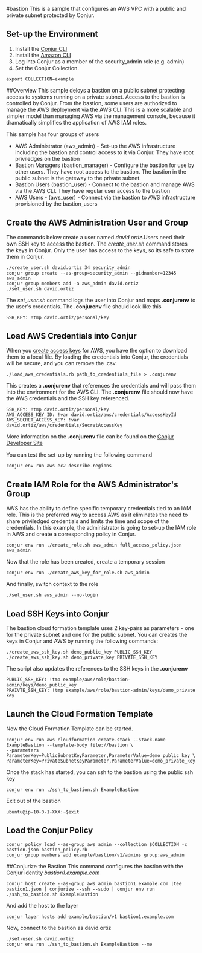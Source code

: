 #bastion
This is a sample that configures an AWS VPC with a public and private subnet protected by Conjur.
## Set-up the Environment
1. Install the [Conjur CLI](https://developer.conjur.net/cli)
2. Install the [Amazon CLI](http://docs.aws.amazon.com/cli/latest/userguide/installing.html)
3. Log into Conjur as a member of the security_admin role (e.g. admin)
4. Set the Conjur Collection.  
```
export COLLECTION=example
```
##Overview
This sample deloys a bastion on a public subnet protecting access to systems running on a private subnet.  Access to the bastion is controlled by Conjur.  From the bastion, some users are authorized to manage the AWS deployment via the AWS CLI.  This is a more scalable and simpler model than managing AWS via the management console, because it dramatically simplifies the application of AWS IAM roles.

This sample has four groups of users
- AWS Administrator (aws_admin) - Set-up the AWS infrastructure including the bastion and control access to it via Conjur.  They have root priviledges on the bastion
- Bastion Managers (bastion_manager) -  Configure the bastion for use by other users.  They have root access to the bastion.
The bastion in the public subnet is the gateway to the private subnet.  
- Bastion Users (bastion_user) - Connect to the bastion and manage AWS via the AWS CLI.  They have regular user access to the bastion
- AWS Users - (aws_user) - Connect via the bastion to AWS infrastructure provisioned by the bastion_users

## Create the AWS Administration User and Group

The commands below create a user named *david.ortiz*.Users need their own SSH key to access the bastion.  The *create_user.sh* command stores the keys in Conjur.  Only the user has access to the keys, so its safe to store them in Conjur.  
```
./create_user.sh david.ortiz 34 security_admin
conjur group create --as-group=security_admin --gidnumber=12345 aws_admin
conjur group members add -a aws_admin david.ortiz
./set_user.sh david.ortiz
```

The *set_user.sh* command logs the user into Conjur and maps **.conjurenv** to the user's credentials. The **.conjurenv** file should look like this
```
SSH_KEY: !tmp david.ortiz/personal/key
```

## Load AWS Credentials into Conjur
When you [create access keys](http://docs.aws.amazon.com/IAM/latest/UserGuide/id_credentials_access-keys.html#Using_CreateAccessKey) for AWS, you have the option to download them to a local file.  By loading the credentials into Conjur, the credentials will be secure, and you can remove the .csv.
```
./load_aws_credentials.rb path_to_credentials_file > .conjurenv
```
This creates a **.conjurenv** that references the credentials and will pass them into the environment for the AWS CLI. The **.conjurenv** file should now have the AWS credentials and the SSH key referenced.
```
SSH_KEY: !tmp david.ortiz/personal/key
AWS_ACCESS_KEY_ID: !var david.ortiz/aws/credentials/AccessKeyId
AWS_SECRET_ACCESS_KEY: !var david.ortiz/aws/credentials/SecretAccessKey
```
More information on the **.conjurenv** file can be found on the [Conjur Developer Site]( https://developer.conjur.net/reference/tools/utilities/conjurenv)

You can test the set-up by running the following command
```
conjur env run aws ec2 describe-regions
```
## Create IAM Role for the AWS Administrator's Group
AWS has the ability to define specific temporary credentials tied to an IAM role.  This is the preferred way to access AWS as it eliminates the need to share priviledged credentials and limits the time and scope of the credentials. In this example, the administrator is going to set-up the IAM role in AWS and create a corresponding policy in Conjur.

```
conjur env run ./create_role.sh aws_admin full_access_policy.json aws_admin
```
Now that the role has been created, create a temporary session 
```
conjur env run ./create_aws_key_for_role.sh aws_admin
```
And finally, switch context to the role
```
./set_user.sh aws_admin --no-login
```

## Load SSH Keys into Conjur
The bastion cloud formation template uses 2 key-pairs as parameters - one for the private subnet and one for the public subnet.  You can creates the keys in Conjur and AWS by running the following commands:
```
./create_aws_ssh_key.sh demo_public_key PUBLIC_SSH_KEY
./create_aws_ssh_key.sh demo_private_key PRIVATE_SSH_KEY
```
The script also updates the references to the SSH keys in the **.conjurenv**
```
PUBLIC_SSH_KEY: !tmp example/aws/role/bastion-admin/keys/demo_public_key
PRAIVTE_SSH_KEY: !tmp example/aws/role/bastion-admin/keys/demo_private key
```
## Launch the Cloud Formation Template
Now the Cloud Formation Template can be started.  
```
conjur env run aws cloudformation create-stack --stack-name ExampleBastion --template-body file://bastion \
--parameters ParameterKey=PublicSubnetKeyParameter,ParameterValue=demo_public_key \
ParameterKey=PrivateSubnetKeyParameter,ParameterValue=demo_private_key
```
Once the stack has started, you can ssh to the bastion using the public ssh key
```
conjur env run ./ssh_to_bastion.sh ExampleBastion
```
Exit out of the bastion
```
ubuntu@ip-10-0-1-XXX:~$exit
```
## Load the Conjur Policy
```
conjur policy load --as-group aws_admin --collection $COLLECTION -c bastion.json bastion_policy.rb
conjur group members add example/bastion/v1/admins group:aws_admin
```
##Conjurize the Bastion
This command configures the bastion with the Conjur identity *bastion1.example.com*
```
conjur host create --as-group aws_admin bastion1.example.com |tee bastion1.json | conjurize --ssh --sudo | conjur env run ./ssh_to_bastion.sh ExampleBastion
```
And add the host to the layer
```
conjur layer hosts add example/bastion/v1 bastion1.example.com
```
Now, connect to the bastion as david.ortiz
```
./set-user.sh david.ortiz
conjur env run ./ssh_to_bastion.sh ExampleBastion --me
```
